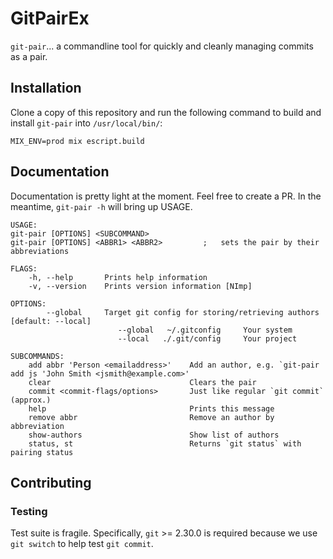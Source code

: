 # GitPairEx

`git-pair`... a commandline tool for quickly and cleanly managing commits as a pair.

## Installation

Clone a copy of this repository and run the following command to build and install `git-pair` into `/usr/local/bin/`:

```shell
MIX_ENV=prod mix escript.build
```

## Documentation

Documentation is pretty light at the moment.  Feel free to create a PR.  In the meantime, `git-pair -h` will bring up USAGE.

```shell
USAGE:
git-pair [OPTIONS] <SUBCOMMAND>
git-pair [OPTIONS] <ABBR1> <ABBR2>         ;   sets the pair by their abbreviations

FLAGS:
    -h, --help       Prints help information
    -v, --version    Prints version information [NImp]

OPTIONS:
        --global     Target git config for storing/retrieving authors [default: --local]
                        --global   ~/.gitconfig     Your system
                        --local   ./.git/config     Your project

SUBCOMMANDS:
    add abbr 'Person <emailaddress>'    Add an author, e.g. `git-pair add js 'John Smith <jsmith@example.com>'
    clear                               Clears the pair
    commit <commit-flags/options>       Just like regular `git commit` (approx.)
    help                                Prints this message
    remove abbr                         Remove an author by abbreviation
    show-authors                        Show list of authors
    status, st                          Returns `git status` with pairing status
```

## Contributing

### Testing

Test suite is fragile.  Specifically, `git` >= 2.30.0 is required because we use `git switch` to help test `git commit`.
